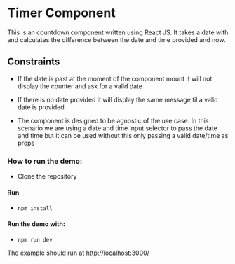 # Timer Component

This is an countdown component written using React JS. It takes a date with and calculates the difference between the date and time provided and now.

## Constraints

* If the date is past at the moment of the component mount it will not display the counter and ask for a valid date

*  If there is no date provided it will display the same message til a valid date is provided

* The component is designed to be agnostic of the use case. In this scenario we are using a date and time input selector to pass the date and time but it can be used without this only passing a valid date/time as props


### How to run the demo:

* Clone the repository

#### Run

* `npm install`

#### Run the demo with:

* `npm run dev`

The example should run at [http://localhost:3000/](http://localhost:3000/)